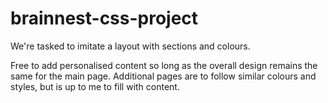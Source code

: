 # brainnest-css-project
 We're tasked to imitate a layout with sections and colours.

Free to add personalised content so long as the overall design remains the same for the main page. Additional pages are to follow similar colours and styles, but is up to me to fill with content.
